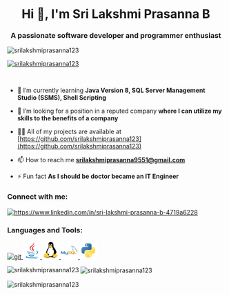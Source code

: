 <h1 align="center">Hi 👋, I'm Sri Lakshmi Prasanna B</h1>
<h3 align="center">A passionate software developer and programmer enthusiast</h3>

<p align="left"> <img src="https://komarev.com/ghpvc/?username=srilakshmiprasanna123&label=Profile%20views&color=0e75b6&style=flat" alt="srilakshmiprasanna123" /> </p>

<p align="left"> <a href="https://github.com/ryo-ma/github-profile-trophy"><img src="https://github-profile-trophy.vercel.app/?username=srilakshmiprasanna123" alt="srilakshmiprasanna123" /></a> </p>

<p align="left"> <a href="https://twitter.com/" target="blank"><img src="https://img.shields.io/twitter/follow/?logo=twitter&style=for-the-badge" alt="" /></a> </p>

- 🌱 I’m currently learning **Java Version 8, SQL Server Management Studio (SSMS), Shell Scripting**

- 👯 I’m looking for a position in a reputed company **where I can utilize my skills to the benefits of a company**

- 👨‍💻 All of my projects are available at [https://github.com/srilakshmiprasanna123](https://github.com/srilakshmiprasanna123)

- 📫 How to reach me **srilakshmiprasanna9551@gmail.com**

- ⚡ Fun fact **As I should be doctor became an IT Engineer**

<h3 align="left">Connect with me:</h3>
<p align="left">
<a href="https://linkedin.com/in/https://www.linkedin.com/in/sri-lakshmi-prasanna-b-4719a6228" target="blank"><img align="center" src="https://raw.githubusercontent.com/rahuldkjain/github-profile-readme-generator/master/src/images/icons/Social/linked-in-alt.svg" alt="https://www.linkedin.com/in/sri-lakshmi-prasanna-b-4719a6228" height="30" width="40" /></a>
</p>

<h3 align="left">Languages and Tools:</h3>
<p align="left"> <a href="https://git-scm.com/" target="_blank" rel="noreferrer"> <img src="https://www.vectorlogo.zone/logos/git-scm/git-scm-icon.svg" alt="git" width="40" height="40"/> </a> <a href="https://www.java.com" target="_blank" rel="noreferrer"> <img src="https://raw.githubusercontent.com/devicons/devicon/master/icons/java/java-original.svg" alt="java" width="40" height="40"/> </a> <a href="https://www.linux.org/" target="_blank" rel="noreferrer"> <img src="https://raw.githubusercontent.com/devicons/devicon/master/icons/linux/linux-original.svg" alt="linux" width="40" height="40"/> </a> <a href="https://www.mysql.com/" target="_blank" rel="noreferrer"> <img src="https://raw.githubusercontent.com/devicons/devicon/master/icons/mysql/mysql-original-wordmark.svg" alt="mysql" width="40" height="40"/> </a> <a href="https://www.python.org" target="_blank" rel="noreferrer"> <img src="https://raw.githubusercontent.com/devicons/devicon/master/icons/python/python-original.svg" alt="python" width="40" height="40"/> </a> </p>

<p><img align="left" src="https://github-readme-stats.vercel.app/api/top-langs?username=srilakshmiprasanna123&show_icons=true&locale=en&layout=compact" alt="srilakshmiprasanna123" /></p>

<p>&nbsp;<img align="center" src="https://github-readme-stats.vercel.app/api?username=srilakshmiprasanna123&show_icons=true&locale=en" alt="srilakshmiprasanna123" /></p>

<p><img align="center" src="https://github-readme-streak-stats.herokuapp.com/?user=srilakshmiprasanna123&" alt="srilakshmiprasanna123" /></p>

